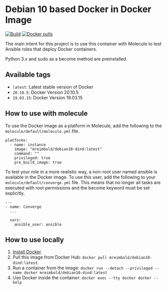 # Debian 10 based Docker in Docker Image
[![Build](https://github.com/mreimbold/debian10-dind/actions/workflows/ci.yml/badge.svg)](https://github.com/mreimbold/debian10-dind/actions/workflows/ci.yml) 
[![Docker pulls](https://img.shields.io/docker/pulls/mreimbold/debian10-dind)](https://hub.docker.com/r/mreimbold/debian10-dind)

The main intent for this project is to use this container with Molecule to test Ansible roles that deploy Docker containers.

Python 3.x and sudo as a become method are preinstalled.

## Available tags

  - `latest`: Latest stable version of Docker
  - `20.10.5`: Docker Version 20.10.5
  - `19.03.15`: Docker Version 19.03.15

## How to use with molecule
To use the Docker image as a platform in Molecule, add the following to the `molecule/default/molecule.yml` file.

    platforms:
      - name: instance
        image: "mreimbold/debian10-dind:latest"
        command: ""
        privileged: true
        pre_build_image: true

To test your role in a more realistic way, a non-root user named ansible is available in the Docker image. To use this user, add the following to your `molecule/default/converge.yml` file. This means that no longer all tasks are executed with root permissions and the become keyword must be set explicitly.

    ---
    - name: Converge
      ...

      vars:
        ansible_user: ansible

## How to use locally

  1. [Install Docker](https://docs.docker.com/engine/installation/).
  2. Pull this image from Docker Hub: `docker pull mreimbold/debian10-dind:latest`.
  3. Run a container from the image: `docker run --detach --privileged --name docker mreimbold/debian10-dind:latest`
  4. Use Docker inside the container: `docker exec --tty docker docker --help`
